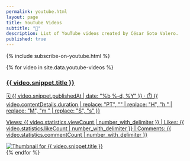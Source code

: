 ```yaml
---
permalink: youtube.html
layout: page
title: YouTube Videos
subtitle: "🎥"
description: List of YouTube videos created by César Soto Valero.
published: true
---
```


{% include subscribe-on-youtube.html %}

<div class="youtube-videos-container">
  {% for video in site.data.youtube-videos %}
  <a href="https://www.youtube.com/watch?v={{ video.id }}" target="_blank" class="youtube-video-link">
    <div class="youtube-video-card">
      <div class="youtube-video-text">
        <h3 class="youtube-video-title">{{ video.snippet.title }}</h3>
        <p class="youtube-video-description">
          🗓️ {{ video.snippet.publishedAt | date: "%b %-d, %Y" }} · 
          ⏱️ {{ video.contentDetails.duration | replace: "PT", "" | replace: "H", "h " | replace: "M", "m " | replace: "S", "s" }}
        </p>
        <p class="youtube-video-stats">
                  <span>Views: {{ video.statistics.viewCount | number_with_delimiter }}</span> | 
                  <span>Likes: {{ video.statistics.likeCount | number_with_delimiter }}</span> | 
                  <span>Comments: {{ video.statistics.commentCount | number_with_delimiter }}</span>
        </p>
      </div>
      <div class="youtube-video-thumbnail">
        <img src="{{ video.snippet.thumbnails.medium.url }}" alt="Thumbnail for {{ video.snippet.title }}">
      </div>
    </div>
  </a>
  {% endfor %}
</div>

